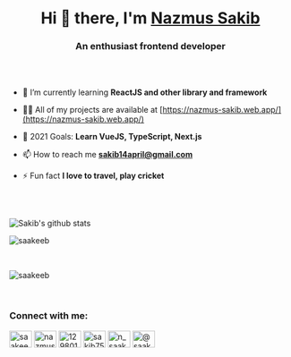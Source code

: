 <h1 align="center">Hi 👋 there, I'm <a href="https://nazmus-sakib.web.app/" rel="nofollow">Nazmus Sakib</a></h1>
<h3 align="center">An enthusiast frontend developer</h3>
<br/><br/>

- 🌱 I’m currently learning **ReactJS and other library and framework**

- 👨‍💻 All of my projects are available at [https://nazmus-sakib.web.app/](https://nazmus-sakib.web.app/)

- 💬 2021 Goals: **Learn VueJS, TypeScript, Next.js**

- 📫 How to reach me **sakib14april@gmail.com**

- ⚡ Fun fact **I love to travel, play cricket**

<br/><br/>

![Sakib's github stats](https://github-readme-stats.vercel.app/api?username=saakeeb&count_private=true&show_icons=true&theme=dark)



<p align="left"> <img src="https://komarev.com/ghpvc/?username=saakeeb&label=Profile%20views&color=0e75b6&style=flat" alt="saakeeb" /> </p>




<br/>
<p><img align="center" src="https://github-readme-stats.vercel.app/api/top-langs?username=saakeeb&show_icons=true&locale=en&layout=compact" alt="saakeeb" /></p>

<br/>

<h3 align="left">Connect with me:</h3>
<p align="left">
<a href="https://twitter.com/saakeeb" target="blank"><img align="center" src="https://cdn.jsdelivr.net/npm/simple-icons@3.0.1/icons/twitter.svg" alt="saakeeb" height="30" width="40" /></a>
<a href="https://linkedin.com/in/nazmus-sakib-developer" target="blank"><img align="center" src="https://cdn.jsdelivr.net/npm/simple-icons@3.0.1/icons/linkedin.svg" alt="nazmus-sakib-developer" height="30" width="40" /></a>
<a href="https://stackoverflow.com/users/12980133" target="blank"><img align="center" src="https://cdn.jsdelivr.net/npm/simple-icons@3.0.1/icons/stackoverflow.svg" alt="12980133" height="30" width="40" /></a>
<a href="https://fb.com/sakib752" target="blank"><img align="center" src="https://cdn.jsdelivr.net/npm/simple-icons@3.0.1/icons/facebook.svg" alt="sakib752" height="30" width="40" /></a>
<a href="https://instagram.com/n_saakeeb" target="blank"><img align="center" src="https://cdn.jsdelivr.net/npm/simple-icons@3.0.1/icons/instagram.svg" alt="n_saakeeb" height="30" width="40" /></a>
<a href="https://medium.com/@saakeeb" target="blank"><img align="center" src="https://cdn.jsdelivr.net/npm/simple-icons@3.0.1/icons/medium.svg" alt="@saakeeb" height="30" width="40" /></a>
</p>
